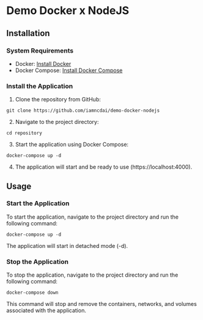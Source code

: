 # Demo Docker x NodeJS

## Installation

### System Requirements

- Docker: [Install Docker](https://docs.docker.com/get-docker/)
- Docker Compose: [Install Docker Compose](https://docs.docker.com/compose/install/)

### Install the Application

1. Clone the repository from GitHub:

```shell
git clone https://github.com/iamncdai/demo-docker-nodejs
```

2. Navigate to the project directory:

```shell
cd repository
```

3. Start the application using Docker Compose:

```shell
docker-compose up -d
```

4. The application will start and be ready to use (https://localhost:4000).

## Usage

### Start the Application

To start the application, navigate to the project directory and run the following command:

```shell
docker-compose up -d
```

The application will start in detached mode (-d).

### Stop the Application

To stop the application, navigate to the project directory and run the following command:

```shell
docker-compose down
```

This command will stop and remove the containers, networks, and volumes associated with the application.
